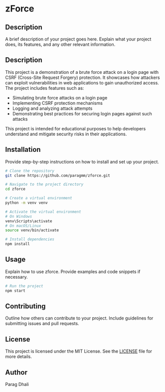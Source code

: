 # zForce

## Description
A brief description of your project goes here. Explain what your project does, its features, and any other relevant information.

## Description
This project is a demonstration of a brute force attack on a login page with CSRF (Cross-Site Request Forgery) protection. It showcases how attackers can exploit vulnerabilities in web applications to gain unauthorized access. The project includes features such as:

- Simulating brute force attacks on a login page
- Implementing CSRF protection mechanisms
- Logging and analyzing attack attempts
- Demonstrating best practices for securing login pages against such attacks

This project is intended for educational purposes to help developers understand and mitigate security risks in their applications.

## Installation
Provide step-by-step instructions on how to install and set up your project.

```bash
# Clone the repository
git clone https://github.com/paragmm/zforce.git

# Navigate to the project directory
cd zforce

# Create a virtual environment
python -m venv venv

# Activate the virtual environment
# On Windows
venv\Scripts\activate
# On macOS/Linux
source venv/bin/activate

# Install dependencies
npm install
```

## Usage
Explain how to use zforce. Provide examples and code snippets if necessary.

```bash
# Run the project
npm start
```

## Contributing
Outline how others can contribute to your project. Include guidelines for submitting issues and pull requests.

## License
This project is licensed under the MIT License. See the [LICENSE](LICENSE) file for more details.

## Author
Parag Dhali